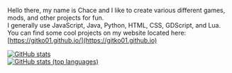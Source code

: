 Hello there, my name is Chace and I like to create various different games, mods, and other projects for fun.  
I generally use JavaScript, Java, Python, HTML, CSS, GDScript, and Lua.  
You can find some cool projects on my website located here: [https://gitko01.github.io/](https://gitko01.github.io)

[![GitHub stats](https://github-readme-stats.vercel.app/api?username=Gitko01&show_icons=true&theme=prussian)](https://github.com/anuraghazra/github-readme-stats)  
[![GitHub stats (top languages)](https://github-readme-stats.vercel.app/api/top-langs/?username=Gitko01&show_icons=true&theme=prussian&layout=compact)](https://github.com/anuraghazra/github-readme-stats)
